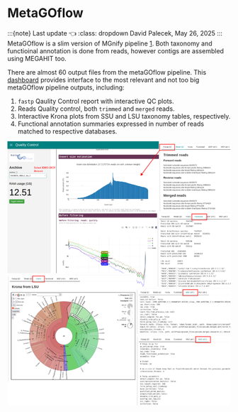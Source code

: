 # MetaGOflow

:::{note} Last update 👈
:class: dropdown
David Palecek, May 26, 2025
:::
MetaGOflow is a slim version of MGnify pipeline [1](https://doi.org/10.1093/gigascience/giad078). Both taxonomy and functioinal annotation is done from reads, however contigs are assembled using MEGAHIT too.

There are almost 60 output files from the metaGOflow pipeline. This [dashboard](https://github.com/emo-bon/momics-demos/blob/main/wf1_metagoflow/quality_control.ipynb) provides interface to the most relevant and not too big metaGOflow pipeline outputs, including:

1. `fastp` Qaulity Control report with interactive QC plots.
2. Reads Quality control, both `trimmed` and `merged` reads.
3. Interactive Krona plots from SSU and LSU taxonomy tables, respectively.
4. Functional annotation summaries expressed in number of reads matched to respective databases.

![metagoflow quality control](../../assets/figs/quality_control_01.png)
